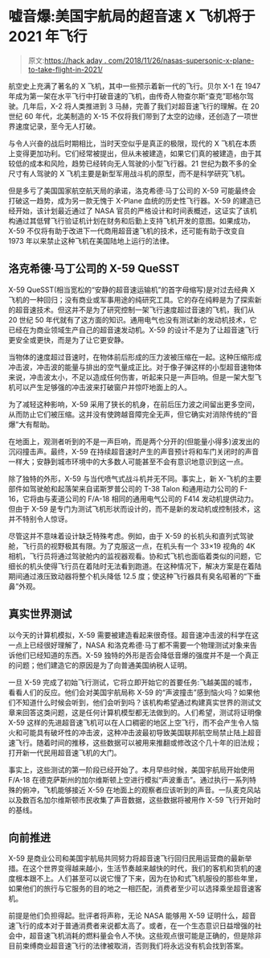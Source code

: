 # 嘘音爆:美国宇航局的超音速 X 飞机将于 2021 年飞行

> 原文:[https://hack aday . com/2018/11/26/nasas-supersonic-x-plane-to-take-flight-in-2021/](https://hackaday.com/2018/11/26/nasas-supersonic-x-plane-to-take-flight-in-2021/)

航空史上充满了著名的 X 飞机，其中一些预示着新一代的飞行。贝尔 X-1 在 1947 年成为第一架在水平飞行中打破音速的飞机，由传奇人物查尔斯“查克”耶格尔驾驶。几年后，X-2 将人类推进到 3 马赫，完善了我们对超音速飞行的理解。在 20 世纪 60 年代，北美制造的 X-15 不仅将我们带到了太空的边缘，还创造了一项世界速度记录，至今无人打破。

与令人兴奋的战后时期相比，当时天空似乎是真正的极限，现代的 X 飞机在本质上变得更加功利。它们经常被提出，但从未被建造，如果它们真的被建造，由于其较低的成本和风险，趋势已经转向无人驾驶的小型飞行器。21 世纪为数不多的全尺寸有人驾驶的 X 飞机主要是新型军用战斗机的原型，而不是科学研究飞机。

但是多亏了美国国家航空航天局的承诺，洛克希德·马丁公司的 X-59 可能最终会打破这一趋势，成为另一款无愧于 X-Plane 血统的历史性飞行器。X-59 的建造已经开始，该计划最近通过了 NASA 官员的严格设计和时间表概述，这证实了该机构通过其低臂飞行验证机计划在财务和后勤上支持飞机开发的意图。如果成功，X-59 不仅将有助于改进下一代商用超音速飞机的技术，还可能有助于改变自 1973 年以来禁止这种飞机在美国陆地上运行的法律。

## 洛克希德·马丁公司的 X-59 QueSST

X-59 QueSST(相当宽松的“安静的超音速运输机”的首字母缩写)是对过去经典 X 飞机的一种回归；没有商业或军事用途的纯研究工具。它的存在纯粹是为了探索新的超音速技术。但这并不是为了研究控制一架飞行速度超过音速的飞机，我们从 20 世纪 50 年代就有了这方面的知识。通用电气也没有测试新的发动机技术，它已经在为商业领域生产自己的超音速发动机。X-59 的设计不是为了让超音速飞行更安全或更快，而是为了让它更安静。

当物体的速度超过音速时，在物体前后形成的压力波被压缩在一起。这种压缩形成冲击波，冲击波的能量与排出的空气量成正比。对于像子弹这样的小型超音速物体来说，冲击波太小，不足以造成任何伤害，听起来只是一声巨响。但是一架大型飞机可以产生足够强的冲击波来打破窗户并惊吓地面上的人。

为了减轻这种影响，X-59 采用了狭长的机身，在前后压力波之间留出更多空间，从而防止它们被压缩。这并没有使跨越音障完全无声，但它确实对消除传统的“音爆”大有帮助。

在地面上，观测者听到的不是一声巨响，而是两个分开的(但能量小得多)波发出的沉闷撞击声。最终，X-59 在持续超音速时产生的声音预计将和车门关闭时的声音一样大；安静到城市环境中的大多数人可能甚至不会有意识地意识到这一点。

除了独特的外形，X-59 与当代喷气式战斗机并无不同。事实上，新 X-飞机的主要部件如驾驶舱和起落架来自诺斯罗普公司的 T-38 Talon 和通用动力公司的 F-16，它将由与麦道公司的 F/A-18 相同的通用电气公司的 F414 发动机提供动力。但由于 X-59 是专门为测试飞机形状而设计的，而不是新的发动机或控制技术，这并不特别令人惊讶。

尽管这并不意味着设计缺乏特殊考虑。例如，由于 X-59 的长机头和直列式驾驶舱，飞行员的视野极其有限。为了克服这一点，在机头有一个 33×19 视角的 4K 相机，飞行员将通过驾驶舱内的监视器观看。协和式飞机也面临着类似的问题，它细长的机头使得飞行员在着陆时无法看到跑道。在这种情况下，解决方案是在着陆期间通过液压致动器将整个机头降低 12.5 度；使这种飞行器具有臭名昭著的“下垂鼻”外观。

## 真实世界测试

以今天的计算机模拟，X-59 需要被建造看起来很奇怪。超音速冲击波的科学在这一点上已经很好理解了，NASA 和洛克希德·马丁都不需要一个物理测试对象来告诉他们已经知道的东西。X-59 独特的外形是否会降低音爆的强度并不是一个真正的问题；他们建造它的原因是为了向普通美国纳税人证明。

一旦 X-59 完成了初始飞行测试，它将立即开始它的首要任务:飞越美国的城市，看看人们的反应。他们会对美国宇航局称 X-59 的“声波撞击”感到恼火吗？如果他们不知道什么时候会听到，他们会听到吗？该机构希望通过构建真实世界的测试文章来回答这类问题，这是任何计算机模型都无法做到的。人们希望，测试将证明像 X-59 这样的先进超音速飞机可以在人口稠密的地区上空飞行，而不会产生令人恼火和可能具有破坏性的冲击波，这种冲击波最初导致美国联邦航空局禁止陆上超音速飞行。随着时间的推移，这些数据可以被用来推翻或修改这个几十年的旧法规；打开新一代民用超音速飞机的大门。

事实上，这些测试的第一阶段已经开始了。本月早些时候，美国宇航局开始使用 F/A-18 在德克萨斯州的加尔维斯顿上空进行模拟“声波重击”。通过执行一系列特殊的俯冲，飞机能够接近 X-59 在地面上的观察者应该听到的声音。一队麦克风站以及数百名加尔维斯顿市民收集了声音数据，这些数据将被用作 X-59 飞行开始时的基线。

## 向前推进

X-59 是商业公司和美国宇航局共同努力将超音速飞行回归民用运营商的最新举措。在这个世界变得越来越小，生活节奏越来越快的时代，我们的客机和货机的速度根本跟不上。人们甚至可以说它慢了下来，因为在协和式飞机服役的那些年里，如果他们的旅行与它服务的目的地之一相匹配，消费者至少可以选择乘坐超音速客机。

前提是他们负担得起。批评者将声称，无论 NASA 能够用 X-59 证明什么，超音速飞行的成本对于普通消费者来说都太高了。或者，在一个生态意识日益增强的社会中，超音速飞机消耗的燃料量会令人不快。这些观点很可能是正确的，但是除非目前束缚商业超音速飞行的法律被取消，否则我们将永远没有机会找到答案。